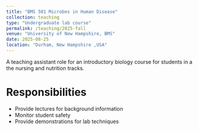 ```yaml
---
title: "BMS 501 Microbes in Human Disease"
collection: teaching
type: "Undergraduate lab course"
permalink: /teaching/2025-fall
venue: "University of New Hampshire, BMS"
date: 2025-08-25
location: "Durham, New Hampshire ,USA"
---
```


A teaching assistant role for an introductory biology course for students in a
the nursing and nutrition tracks.

Responsibilities
======
* Provide lectures for background information
* Monitor student safety
* Provide demonstrations for lab techniques